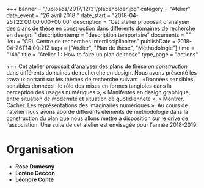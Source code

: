 +++
banner = "/uploads/2017/12/31/placeholder.jpg"
category = "Atelier"
date_event = "26 avril 2018 "
date_start = "2018-04-25T22:00:00.000+00:00"
description = "Cet atelier proposait d'analyser des plans de thèse en construction dans différents domaines de recherche en design. "
descriptiontemp = "description temportaire"
documents = ""
lieu = "CRI, Centre de recherches Interdisciplinaires"
publishDate = 2018-04-26T14:00:21Z
tags = ["Atelier", "Plan de thèse", "Méthodologie"]
time = "14h"
title = "Atelier 1 : How to faire un plan de these"
type_page = "actions"

+++
Cet atelier proposait d'analyser des plans de thèse _en construction_ dans différents domaines de recherche en design. Nous avons présenté les travaux portant sur les thèmes de recherche suivant : «Données sensibles, sensibles données : le rôle des mises en formes tangibles dans la perception des usages numériques », « Manifestes en design graphique, entre situation de modernité et situation de quotidienneté », « Montrer. Cacher. Les représentations des imaginaires numériques ». Au cours de l'atelier nous avons abordé différents éléments de méthodologie dans la construction du plan que nous allons mettre à disposition sur le drive de l’association. Une suite de cet atelier est envisagée pour l'année 2018-2019.

# Organisation

* **Rose Dumesny**
* **Lorène Ceccon**
* **Léonore Conte**